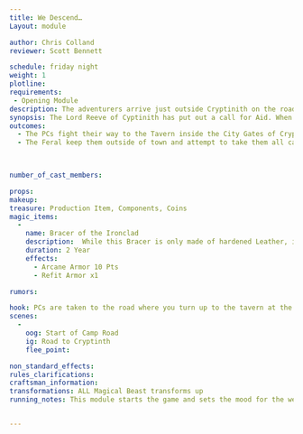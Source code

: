 ```yaml
---
title: We Descend…
Layout: module

author: Chris Colland 
reviewer: Scott Bennett

schedule: friday night
weight: 1
plotline: 
requirements: 
 - Opening Module
description: The adventurers arrive just outside Cryptinith on the road and are ambushed by the Feral. They must fight their way to the City Gates of Cryptinith if they want sanctuary from the Feral
synopsis: The Lord Reeve of Cyptinith has put out a call for Aid. When the Adventurers arrive at the edge of town, a Howl pierces the night and the Glowing Eyes of the Feral descend upon them in a frenzy! The adventurers must fight there way into the City Gates to safety. The road up the hill the Cryptinth is a long one and the Feral are relentless in their assault. Something tonight seems to have them particularly fired up and angry.
outcomes: 
  - The PCs fight their way to the Tavern inside the City Gates of Cryptinth
  - The Feral keep them outside of town and attempt to take them all captive as they aren’t known travelers in the lands

 

number_of_cast_members: 

props: 
makeup: 
treasure: Production Item, Components, Coins
magic_items:
  - 
    name: Bracer of the Ironclad
    description:  While this Bracer is only made of hardened Leather, its protective properties are that of Steel Plate
    duration: 2 Year
    effects: 
      - Arcane Armor 10 Pts
      - Refit Armor x1

rumors: 

hook: PCs are taken to the road where you turn up to the tavern at the edge of the road, lay on it called and then yellow eyes of the Feral begin to glow as they start to walk down the road. 
scenes: 
  - 
    oog: Start of Camp Road
    ig: Road to Cryptinth
    flee_point: 

non_standard_effects: 
rules_clarifications: 
craftsman_information: 
transformations: ALL Magical Beast transforms up
running_notes: This module starts the game and sets the mood for the weekend. As Lay On is called, the PCS are taken to the road where you turn up to the tavern at the edge of the road. When the call for Game On hit, the howls of the Feral and their glowing yellow eyes come alive as the PCs begin to march, this eerie chill will activate ALL MAGICAL BEAST TRANSFORMS. They must fight down the road to the Mod Shack and turn around back to the entrance. Once they make it back to where they started the last wave of Lycans will stop spawning. When the players defeat the remaining Feral, they may enter the tavern as normal, they will be told the Torches are active on the road now and to make their way to the Tavern, the Lord Reeve will be notified of their arrival


---
```


